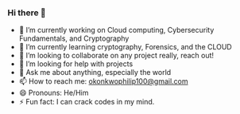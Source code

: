 ### Hi there 👋

- 🔭 I’m currently working on Cloud computing, Cybersecurity Fundamentals, and Cryptography
- 🌱 I’m currently learning cryptography, Forensics, and the CLOUD
- 👯 I’m looking to collaborate on any project really, reach out!
- 🤔 I’m looking for help with projects
- 💬 Ask me about anything, especially the world
- 📫 How to reach me: okonkwophilip100@gmail.com
- 😄 Pronouns: He/Him
- ⚡ Fun fact: I can crack codes in my mind.
